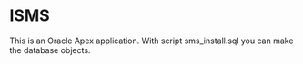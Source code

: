 # ISMS

This is an Oracle Apex application.
With script sms_install.sql you can make the database objects.


